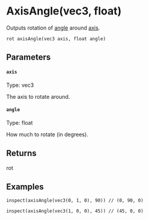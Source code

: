 # AxisAngle(vec3, float)

Outputs rotation of [angle](#angle) around [axis](#axis).

```
rot axisAngle(vec3 axis, float angle)
```

## Parameters

#### `axis`
Type: vec3

The axis to rotate around.

#### `angle`
Type: float

How much to rotate (in degrees).

## Returns

rot
## Examples

``` fcs
inspect(axisAngle(vec3(0, 1, 0), 90)) // (0, 90, 0)
```

``` fcs
inspect(axisAngle(vec3(1, 0, 0), 45)) // (45, 0, 0)
```

